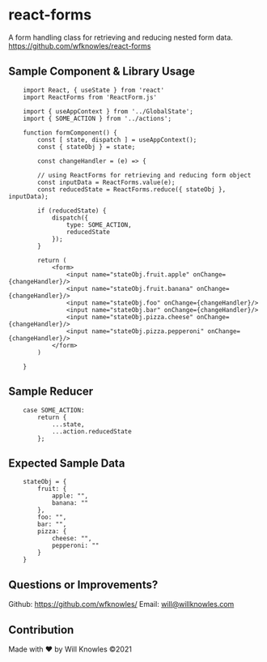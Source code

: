 # react-forms
A form handling class for retrieving and reducing nested form data.
https://github.com/wfknowles/react-forms

## Sample Component & Library Usage

```
    import React, { useState } from 'react'
    import ReactForms from 'ReactForm.js'

    import { useAppContext } from '../GlobalState';
    import { SOME_ACTION } from '../actions';

    function formComponent() {
        const [ state, dispatch ] = useAppContext();
        const { stateObj } = state;

        const changeHandler = (e) => {

        // using ReactForms for retrieving and reducing form object
        const inputData = ReactForms.value(e);
        const reducedState = ReactForms.reduce({ stateObj }, inputData);

        if (reducedState) {
            dispatch({
                type: SOME_ACTION,
                reducedState
            });
        }

        return (
            <form>
                <input name="stateObj.fruit.apple" onChange={changeHandler}/>
                <input name="stateObj.fruit.banana" onChange={changeHandler}/>
                <input name="stateObj.foo" onChange={changeHandler}/>
                <input name="stateObj.bar" onChange={changeHandler}/>
                <input name="stateObj.pizza.cheese" onChange={changeHandler}/>
                <input name="stateObj.pizza.pepperoni" onChange={changeHandler}/>
            </form>
        )

    }

```

## Sample Reducer
```
    case SOME_ACTION:
        return {
            ...state,
            ...action.reducedState
        };

```

## Expected Sample Data
```
    stateObj = {
        fruit: {
            apple: "",
            banana: ""
        },
        foo: "",
        bar: "",
        pizza: {
            cheese: "",
            pepperoni: ""
        }
    }
```

## Questions or Improvements?
Github: https://github.com/wfknowles/
Email: will@willknowles.com

## Contribution
Made with ❤️ by Will Knowles
©️2021